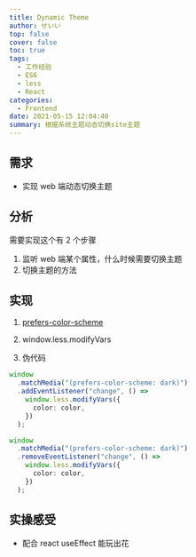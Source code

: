 ```yaml
---
title: Dynamic Theme
author: せいい
top: false
cover: false
toc: true
tags:
  - 工作经验
  - ES6
  - less
  - React
categories:
  - Frontend
date: 2021-05-15 12:04:40
summary: 根据系统主题动态切换site主题
---
```


## 需求

- 实现 web 端动态切换主题

## 分析

需要实现这个有 2 个步骤

1. 监听 web 端某个属性，什么时候需要切换主题
2. 切换主题的方法

## 实现

1. [prefers-color-scheme](https://developer.mozilla.org/zh-CN/docs/Web/CSS/@media/prefers-color-scheme)

2. window.less.modifyVars

3. 伪代码

```typescript
window
  .matchMedia("(prefers-color-scheme: dark)")
  .addEventListener("change", () =>
    window.less.modifyVars({
      color: color,
    })
  );

window
  .matchMedia("(prefers-color-scheme: dark)")
  .removeEventListener("change", () =>
    window.less.modifyVars({
      color: color,
    })
  );
```

## 实操感受

- 配合 react useEffect 能玩出花
